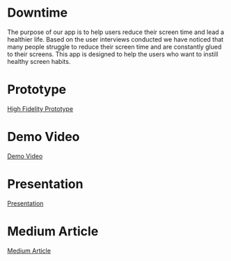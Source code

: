 # Downtime
The purpose of our app is to help users reduce their screen time and lead a healthier life. Based on the user interviews conducted we have noticed that many people struggle to reduce their screen time and are constantly glued to their screens. This app is designed to help the users who want to instill healthy screen habits.

# Prototype
[High Fidelity Prototype](https://www.figma.com/file/kS6KfXIhyjxmcrS7duEJw9/CS449-Downtime?type=design&node-id=122%3A16408&mode=design&t=F5XcTIRaUWqdI750-1)

# Demo Video
[Demo Video](https://drive.google.com/file/d/1Jx4DTYRkjdPmzvNpoofvNMAG6w7ogSkn/view)  

# Presentation
[Presentation](https://docs.google.com/presentation/d/1cV7deQsnfV9DdWy7ngFjdAGdjTzCkCYobrycdOtM86Y/edit?usp=drive_link)

# Medium Article
[Medium Article](https://medium.com/@j55meng/downtime-an-app-for-minimizing-your-screentime-9ac189b1a2e0)
